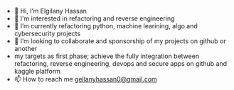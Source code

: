 - 👋 Hi, I’m Elgilany Hassan
- 👀 I'm interested in refactoring and reverse engineering 
- 🌱 I’m currently refactoring python, machine learining, algo and cybersecurity projects
- 💞️ I’m looking to collaborate and sponsorship of my projects on github or another
- my targets as first phase; achieve the fully integration between refactoring, reverse engineering, devops and secure apps on github and kaggle platform 
- 📫 How to reach me gellanyhassan0@gmail.com

<!---
gellanyhassan0/gellanyhassan0 is a ✨ special ✨ repository because its `README.md` (this file) appears on your GitHub profile.
You can click the Preview link to take a look at your changes.
--->
